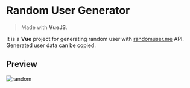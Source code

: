 # Random User Generator
> Made with **VueJS**.

It is a **Vue** project for generating random user with [randomuser.me](https://randomuser.me) API. Generated user data can be copied.

## Preview

![random](https://user-images.githubusercontent.com/13501074/121608518-d8513480-ca5a-11eb-9d74-7bbccbcc372a.gif)